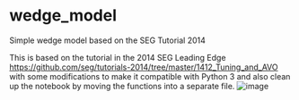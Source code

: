 # wedge_model
 Simple wedge model based on the SEG Tutorial 2014
 
 This is based on the tutorial in the 2014 SEG Leading Edge https://github.com/seg/tutorials-2014/tree/master/1412_Tuning_and_AVO with some modifications to make it compatible with Python 3 and also clean up the notebook by moving the functions into a separate file. 
![image](https://user-images.githubusercontent.com/72742562/202829170-24dc9bf4-d151-4de6-ae98-97fe10a05559.png)
